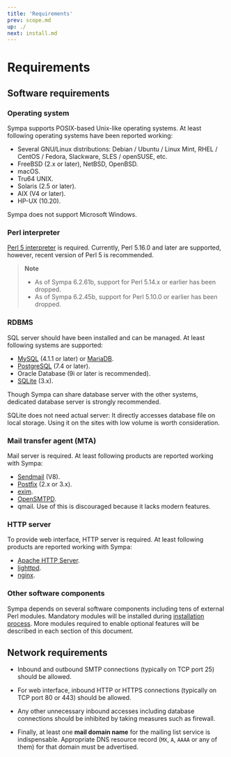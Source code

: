 ```yaml
---
title: 'Requirements'
prev: scope.md
up: ./
next: install.md
---
```


Requirements
============

Software requirements
---------------------

### Operating system

Sympa supports POSIX-based Unix-like operating systems.  At least following
operating systems have been reported working:

  - Several GNU/Linux distributions: Debian / Ubuntu / Linux Mint,
    RHEL / CentOS / Fedora, Slackware, SLES / openSUSE, etc.
  - FreeBSD (2.x or later), NetBSD, OpenBSD.
  - macOS.
  - Tru64 UNIX.
  - Solaris (2.5 or later).
  - AIX (V4 or later).
  - HP-UX (10.20).

Sympa does not support Microsoft Windows.

### Perl interpreter

[Perl 5 interpreter](https://www.perl.org/get.html) is required.
Currently, Perl 5.16.0 and later are supported, however, recent version of
Perl 5 is recommended.

> **Note**
>
>   * As of Sympa 6.2.61b, support for Perl 5.14.x or earlier has been dropped.
>   * As of Sympa 6.2.45b, support for Perl 5.10.0 or earlier has been dropped.

### RDBMS

SQL server should have been installed and can be managed.  At least following
systems are supported:

  - [MySQL](https://dev.mysql.com/downloads/) (4.1.1 or later)
    or [MariaDB](https://mariadb.com/downloads/mariadb-tx).
  - [PostgreSQL](https://www.postgresql.org/download/) (7.4 or later).
  - Oracle Database (9i or later is recommended).
  - [SQLite](https://www.sqlite.org/download.html) (3.x).

Though Sympa can share database server with the other systems, dedicated
database server is strongly recommended.

SQLite does not need actual server: It directly accesses database file on
local storage.  Using it on the sites with low volume is worth consideration.

### Mail transfer agent (MTA)

Mail server is required.  At least following products are reported working
with Sympa:

  - [Sendmail](https://www.proofpoint.com/us/products/email-protection/open-source-email-solution) (V8).
  - [Postfix](https://www.postfix.org/) (2.x or 3.x).
  - [exim](https://www.exim.org/mirrors.html).
  - [OpenSMTPD](https://www.opensmtpd.org/).
  - qmail.  Use of this is discouraged because it lacks modern features.

### HTTP server

To provide web interface, HTTP server is required.  At least following
products are reported working with Sympa:

  - [Apache HTTP Server](https://httpd.apache.org/download.cgi).
  - [lighttpd](https://redmine.lighttpd.net/projects/lighttpd/wiki/GetLighttpd).
  - [nginx](https://nginx.org/en/download.html).

### Other software components

Sympa depends on several software components including tens of external Perl
modules.  Mandatory modules will be installed during
[installation process](install.md).  More modules required to enable optional
features will be described in each section of this document.

Network requirements
--------------------

  * Inbound and outbound SMTP connections (typically on TCP port 25) should be
    allowed.

  * For web interface, inbound HTTP or HTTPS connections (typically on TCP
    port 80 or 443) should be allowed.

  * Any other unnecessary inbound accesses including database connections
    should be inhibited by taking measures such as firewall.

  * Finally, at least one **mail domain name** for the mailing list service is
    indispensable.  Appropriate DNS resource record (``MX``, ``A``, ``AAAA``
    or any of them) for that domain must be advertised.

